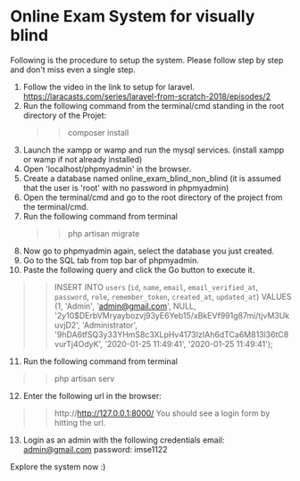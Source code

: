 # Online Exam System for visually blind

Following is the procedure to setup the system. Please follow step by step and don't miss even a single step.

1) Follow the video in the link to setup for laravel.
   https://laracasts.com/series/laravel-from-scratch-2018/episodes/2
2) Run the following command from the terminal/cmd standing in the root directory of the Projet:
   >> composer install
3) Launch the xampp or wamp and run the mysql services. (install xampp or wamp if not already installed)
4) Open 'localhost/phpmyadmin' in the browser.
5) Create a database named online_exam_blind_non_blind (it is assumed that the user is 'root' with no password in phpmyadmin)
6) Open the terminal/cmd and go to the root directory of the project from the terminal/cmd.
7) Run the following command from terminal
   >> php artisan migrate
8) Now go to phpmyadmin again, select the database you just created.
9) Go to the SQL tab from top bar of phpmyadmin.
10) Paste the following query and click the Go button to execute it.
   >> INSERT INTO `users` (`id`, `name`, `email`, `email_verified_at`, `password`, `role`, `remember_token`, `created_at`, `updated_at`) VALUES (1, 'Admin', 'admin@gmail.com', NULL, '$2y$10$DErbVMryaybozvj93yE6Yeb15/xBkEVf991g87mi/tjvM3UkuvjD2', 'Administrator', '9hDA6tfSQ3y33YHmS8c3XLpHv4173IzIAh6dTCa6M813l36tC8vurTj4OdyK', '2020-01-25 11:49:41', '2020-01-25 11:49:41');
11) Run the following command from terminal
   >> php artisan serv
12) Enter the following url in the browser:
   >> http://http://127.0.0.1:8000/
   You should see a login form by hitting the url.
13) Login as an admin with the following credentials 
   email: admin@gmail.com
   password: imse1122

Explore the system now :)

